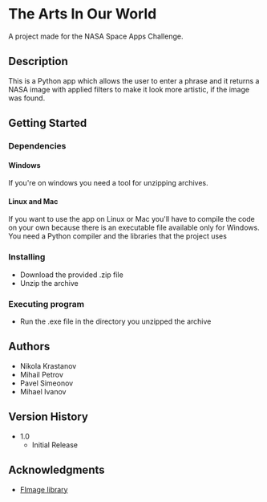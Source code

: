 # The Arts In Our World

A project made for the NASA Space Apps Challenge.

## Description

This is a Python app which allows the user to enter a phrase and it returns a NASA image with applied filters to make it look more artistic, if the image was found.

## Getting Started

### Dependencies
#### Windows
If you're on windows you need a tool for unzipping archives.
#### Linux and Mac
If you want to use the app on Linux or Mac you'll have to compile the code on your own because there is an executable file available only for Windows.
You need a Python compiler and the libraries that the project uses

### Installing

* Download the provided .zip file
* Unzip the archive

### Executing program

* Run the .exe file in the directory you unzipped the archive

## Authors

* Nikola Krastanov
* Mihail Petrov
* Pavel Simeonov
* Mihael Ivanov

## Version History
* 1.0
    * Initial Release

## Acknowledgments
* [FImage library](https://github.com/jordandjp/fimage)


